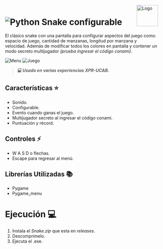 <a>
    <img src="https://github.com/DanielCarrenoMar/Snake-XPR_UCAB/assets/144462396/d30c8055-4d82-4a05-b0f3-5f74c85ffb7f" alt="Logo" title="Logo" align="right" height="70" />
</a>

# ![Python](https://img.shields.io/badge/Python-14354C?style=for-the-badge&logo=python&logoColor=white) Snake configurable
El clásico snake con una pantalla para configurar aspectos del juego como: espacio de juego, cantidad de manzanas, longitud por manzana y velocidad. Además de modificar todos los colores en pantalla
y contener un modo secreto multijugador *(prueba ingresar el código conami)*.

![Menu](https://github.com/DanielCarrenoMar/Snake-XPR_UCAB/assets/144462396/77e014b9-e0da-4ff7-9f2b-fa92bc88c42c)
![Juego](https://github.com/DanielCarrenoMar/Snake-XPR_UCAB/assets/144462396/01a843a8-897f-49f0-986b-fb5c3bc117c8)

>***💻 Usado en varias experiencias XPR-UCAB.***
## Características ⭐
- Sonido.
- Configurable.
- Evento cuando ganas el juego.
- Multijugador secreto al ingresar el código conami.
- Puntuación y récord.
## Controles ⚡
- W A S D o flechas.
- Escape para regresar al menú.
## Librerías Utilizadas 📚
- Pygame
- Pygame_menu
# Ejecución 💻
1. Instala el *Snake.zip* que esta en *releases*.
2. Descomprimelo.
3. Ejecuta el .exe.
